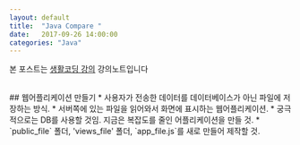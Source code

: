 ```yaml
---
layout: default
title:  "Java Compare "
date:   2017-09-26 14:00:00
categories: "Java"
---
```


본 포스트는 [생활코딩 강의](https://www.inflearn.com/course/nodejs-강좌-생활코딩) 강의노트입니다


<br>
## 웹어플리케이션 만들기
* 사용자가 전송한 데이터를 데이터베이스가 아닌 파일에 저장하는 방식.
* 서버쪽에 있는 파일을 읽어와서 화면에 표시하는 웹어플리케이션.
* 궁극적으로는 DB를 사용할 것임. 지금은 복잡도를 줄인 어플리케이션을 만들 것.
* `public_file` 폴더, 'views_file' 폴더, `app_file.js`를 새로 만들어 제작할 것.

